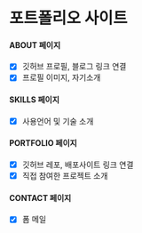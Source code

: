 # 포트폴리오 사이트

#### ABOUT 페이지

- [x] 깃허브 프로필, 블로그 링크 연결
- [x] 프로필 이미지, 자기소개

#### SKILLS 페이지

- [x] 사용언어 및 기술 소개

#### PORTFOLIO 페이지

- [x] 깃허브 레포, 배포사이트 링크 연결
- [x] 직접 참여한 프로젝트 소개

#### CONTACT 페이지

- [x] 폼 메일
